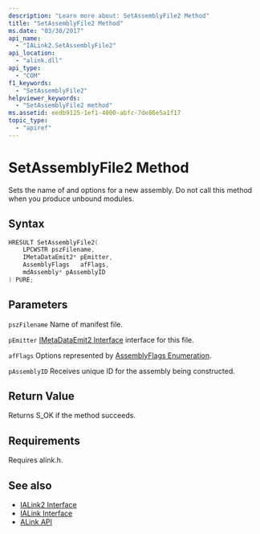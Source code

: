 ```yaml
---
description: "Learn more about: SetAssemblyFile2 Method"
title: "SetAssemblyFile2 Method"
ms.date: "03/30/2017"
api_name:
  - "IALink2.SetAssemblyFile2"
api_location:
  - "alink.dll"
api_type:
  - "COM"
f1_keywords:
  - "SetAssemblyFile2"
helpviewer_keywords:
  - "SetAssemblyFile2 method"
ms.assetid: eedb9125-1ef1-4000-abfc-7de86e5a1f17
topic_type:
  - "apiref"
---
```

# SetAssemblyFile2 Method

Sets the name of and options for a new assembly. Do not call this method when you produce unbound modules.

## Syntax

```cpp
HRESULT SetAssemblyFile2(
    LPCWSTR pszFilename,
    IMetaDataEmit2* pEmitter,
    AssemblyFlags   afFlags,
    mdAssembly* pAssemblyID
) PURE;
```

## Parameters

 `pszFilename`
 Name of manifest file.

 `pEmitter`
 [IMetaDataEmit2 Interface](../../../core/unmanaged-api/metadata/interfaces/imetadataemit2-interface.md) interface for this file.

 `afFlags`
 Options represented by [AssemblyFlags Enumeration](../../../core/unmanaged-api/metadata/enumerations/assemblyflags-enumeration.md).

 `pAssemblyID`
 Receives unique ID for the assembly being constructed.

## Return Value

 Returns S_OK if the method succeeds.

## Requirements

 Requires alink.h.

## See also

- [IALink2 Interface](ialink2-interface.md)
- [IALink Interface](ialink-interface.md)
- [ALink API](index.md)
